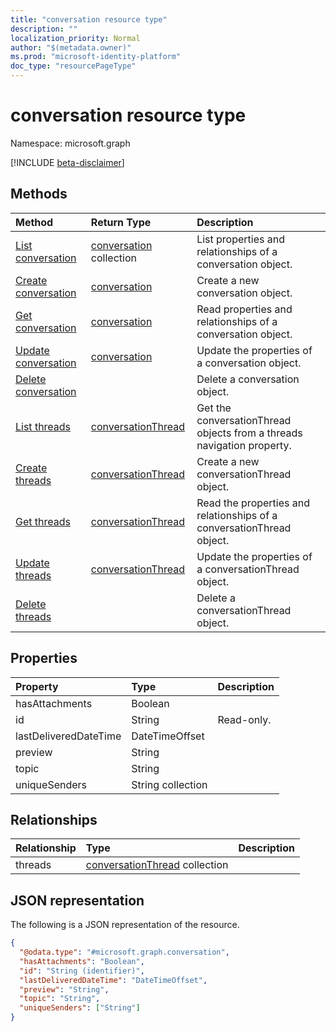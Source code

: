```yaml
---
title: "conversation resource type"
description: ""
localization_priority: Normal
author: "$(metadata.owner)"
ms.prod: "microsoft-identity-platform"
doc_type: "resourcePageType"
---
```


# conversation resource type

Namespace: microsoft.graph

[!INCLUDE [beta-disclaimer](../../includes/beta-disclaimer.md)]

## Methods

| Method                                                  | Return Type                                               | Description                                                            |
| :------------------------------------------------------ | :-------------------------------------------------------- | :--------------------------------------------------------------------- |
| [List conversation](../api/conversation-list.md)        | [conversation](conversation.md) collection                | List properties and relationships of a conversation object.            |
| [Create conversation](../api/conversation-create.md)    | [conversation](conversation.md)                           | Create a new conversation object.                                      |
| [Get conversation](../api/conversation-get.md)          | [conversation](conversation.md)                           | Read properties and relationships of a conversation object.            |
| [Update conversation](../api/conversation-update.md)    | [conversation](conversation.md)                           | Update the properties of a conversation object.                        |
| [Delete conversation](../api/conversation-delete.md)    |                                                           | Delete a conversation object.                                          |
| [List threads](../api/conversation-list-threads.md)     | [conversationThread](../resources/-conversationthread.md) | Get the conversationThread objects from a threads navigation property. |
| [Create threads](../api/conversation-post-threads.md)   | [conversationThread](../resources/-conversationthread.md) | Create a new conversationThread object.                                |
| [Get threads](../api/conversation-get-threads.md)       | [conversationThread](../resources/-conversationthread.md) | Read the properties and relationships of a conversationThread object.  |
| [Update threads](../api/conversation-update-threads.md) | [conversationThread](../resources/-conversationthread.md) | Update the properties of a conversationThread object.                  |
| [Delete threads](../api/conversation-delete-threads.md) |                                                           | Delete a conversationThread object.                                    |

## Properties

| Property              | Type              | Description |
| :-------------------- | :---------------- | :---------- |
| hasAttachments        | Boolean           |             |
| id                    | String            | Read-only.  |
| lastDeliveredDateTime | DateTimeOffset    |             |
| preview               | String            |             |
| topic                 | String            |             |
| uniqueSenders         | String collection |             |

## Relationships

| Relationship | Type                                                                | Description |
| :----------- | :------------------------------------------------------------------ | :---------- |
| threads      | [conversationThread](../resources/conversationthread.md) collection |             |

## JSON representation

The following is a JSON representation of the resource.

<!-- {
  "blockType": "resource",
  "keyProperty": "id",
  "@odata.type": "microsoft.graph.conversation",
  "baseType": "microsoft.graph.entity",
  "openType": False
}
-->

```json
{
  "@odata.type": "#microsoft.graph.conversation",
  "hasAttachments": "Boolean",
  "id": "String (identifier)",
  "lastDeliveredDateTime": "DateTimeOffset",
  "preview": "String",
  "topic": "String",
  "uniqueSenders": ["String"]
}
```
